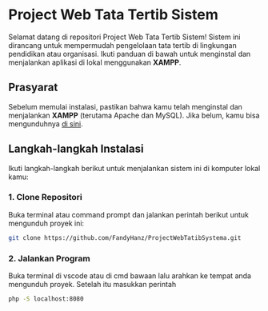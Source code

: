 # Project Web Tata Tertib Sistem

Selamat datang di repositori Project Web Tata Tertib Sistem! Sistem ini dirancang untuk mempermudah pengelolaan tata tertib di lingkungan pendidikan atau organisasi. Ikuti panduan di bawah untuk menginstal dan menjalankan aplikasi di lokal menggunakan **XAMPP**.

## Prasyarat

Sebelum memulai instalasi, pastikan bahwa kamu telah menginstal dan menjalankan **XAMPP** (terutama Apache dan MySQL). Jika belum, kamu bisa mengunduhnya [di sini](https://www.apachefriends.org/index.html).

## Langkah-langkah Instalasi

Ikuti langkah-langkah berikut untuk menjalankan sistem ini di komputer lokal kamu:

### 1. **Clone Repositori**

Buka terminal atau command prompt dan jalankan perintah berikut untuk mengunduh proyek ini:

```bash
git clone https://github.com/FandyHanz/ProjectWebTatibSystema.git
```

### 2. **Jalankan Program**

Buka terminal di vscode atau di cmd bawaan lalu arahkan ke tempat anda mengunduh proyek. Setelah itu masukkan perintah
```bash
php -S localhost:8080
```
